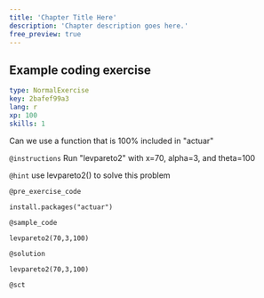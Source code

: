 ```yaml
---
title: 'Chapter Title Here'
description: 'Chapter description goes here.'
free_preview: true
---
```


## Example coding exercise

```yaml
type: NormalExercise
key: 2bafef99a3
lang: r
xp: 100
skills: 1
```

Can we use a function that is 100% included in "actuar"

`@instructions`
Run "levpareto2" with x=70, alpha=3, and theta=100

`@hint`
use levpareto2() to solve this problem

`@pre_exercise_code`
```{r}
install.packages("actuar")
```

`@sample_code`
```{r}
levpareto2(70,3,100)
```

`@solution`
```{r}
levpareto2(70,3,100)

```

`@sct`
```{r}

```
